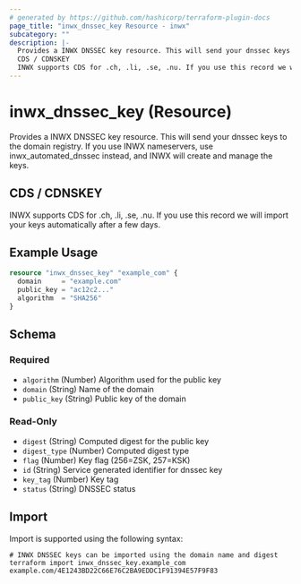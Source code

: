 ```yaml
---
# generated by https://github.com/hashicorp/terraform-plugin-docs
page_title: "inwx_dnssec_key Resource - inwx"
subcategory: ""
description: |-
  Provides a INWX DNSSEC key resource. This will send your dnssec keys to the domain registry. If you use INWX nameservers, use inwx_automated_dnssec instead, and INWX will create and manage the keys.
  CDS / CDNSKEY
  INWX supports CDS for .ch, .li, .se, .nu. If you use this record we will import your keys automatically after a few days.
---
```


# inwx_dnssec_key (Resource)

Provides a INWX DNSSEC key resource. This will send your dnssec keys to the domain registry. If you use INWX nameservers, use inwx_automated_dnssec instead, and INWX will create and manage the keys.

## CDS / CDNSKEY

INWX supports CDS for .ch, .li, .se, .nu. If you use this record we will import your keys automatically after a few days.

## Example Usage

```terraform
resource "inwx_dnssec_key" "example_com" {
  domain     = "example.com"
  public_key = "ac12c2..."
  algorithm  = "SHA256"
}
```

<!-- schema generated by tfplugindocs -->
## Schema

### Required

- `algorithm` (Number) Algorithm used for the public key
- `domain` (String) Name of the domain
- `public_key` (String) Public key of the domain

### Read-Only

- `digest` (String) Computed digest for the public key
- `digest_type` (Number) Computed digest type
- `flag` (Number) Key flag (256=ZSK, 257=KSK)
- `id` (String) Service generated identifier for dnssec key
- `key_tag` (Number) Key tag
- `status` (String) DNSSEC status

## Import

Import is supported using the following syntax:

```shell
# INWX DNSSEC keys can be imported using the domain name and digest
terraform import inwx_dnssec_key.example_com example.com/4E1243BD22C66E76C2BA9EDDC1F91394E57F9F83
```
